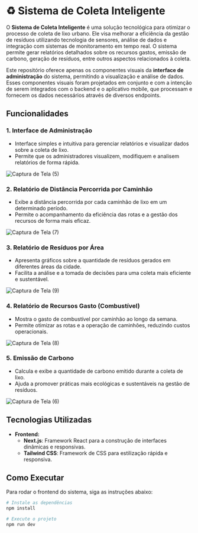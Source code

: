 # ♻️ Sistema de Coleta Inteligente

O **Sistema de Coleta Inteligente** é uma solução tecnológica para otimizar o processo de coleta de lixo urbano. Ele visa melhorar a eficiência da gestão de resíduos utilizando tecnologia de sensores, análise de dados e integração com sistemas de monitoramento em tempo real. O sistema permite gerar relatórios detalhados sobre os recursos gastos, emissão de carbono, geração de resíduos, entre outros aspectos relacionados à coleta.

Este repositório oferece apenas os componentes visuais da **interface de administração** do sistema, permitindo a visualização e análise de dados. Esses componentes visuais foram projetados em conjunto e com a intenção de serem integrados com o backend e o aplicativo mobile, que processam e fornecem os dados necessários através de diversos endpoints.

## Funcionalidades


### 1. **Interface de Administração**
   - Interface simples e intuitiva para gerenciar relatórios e visualizar dados sobre a coleta de lixo.
   - Permite que os administradores visualizem, modifiquem e analisem relatórios de forma rápida.

![Captura de Tela (5)](https://github.com/user-attachments/assets/ee9054c9-0278-458e-a776-ed8c20507cf1)
### 2. **Relatório de Distância Percorrida por Caminhão**
   - Exibe a distância percorrida por cada caminhão de lixo em um determinado período.
   - Permite o acompanhamento da eficiência das rotas e a gestão dos recursos de forma mais eficaz.

![Captura de Tela (7)](https://github.com/user-attachments/assets/e5af40ec-29d5-4a05-bd38-d2fa5fdddc89)
### 3. **Relatório de Resíduos por Área**
   - Apresenta gráficos sobre a quantidade de resíduos gerados em diferentes áreas da cidade.
   - Facilita a análise e a tomada de decisões para uma coleta mais eficiente e sustentável.

![Captura de Tela (9)](https://github.com/user-attachments/assets/6b6a38c0-b74b-410f-8c61-721f47778d08)
### 4. **Relatório de Recursos Gasto (Combustível)**
   - Mostra o gasto de combustível por caminhão ao longo da semana.
   - Permite otimizar as rotas e a operação de caminhões, reduzindo custos operacionais.

![Captura de Tela (8)](https://github.com/user-attachments/assets/acb0b2d3-0329-4e3c-a9f2-95dc0c775bfc)
### 5. **Emissão de Carbono**
   - Calcula e exibe a quantidade de carbono emitido durante a coleta de lixo.
   - Ajuda a promover práticas mais ecológicas e sustentáveis na gestão de resíduos.

![Captura de Tela (6)](https://github.com/user-attachments/assets/d6ccf455-83b3-4153-9f3f-600b9b316a11)

## Tecnologias Utilizadas

- **Frontend:**
  - **Next.js**: Framework React para a construção de interfaces dinâmicas e responsivas.
  - **Tailwind CSS**: Framework de CSS para estilização rápida e responsiva.

## Como Executar

Para rodar o frontend do sistema, siga as instruções abaixo:

```bash
# Instale as dependências
npm install

# Execute o projeto
npm run dev
